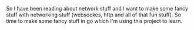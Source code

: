 So I have been reading about network stuff and I want to make some fancy stuff
with networking stuff (websockes, http and all of that fun stuff). So time to
make some fancy stuff in go which I'm using this project to learn.
